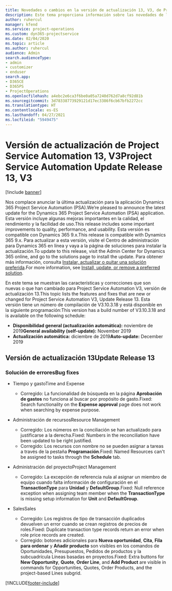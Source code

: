 ```yaml
---
title: Novedades o cambios en la versión de actualización 13, V3, de Project Service Automation
description: Este tema proporciona información sobre las novedades de la versión de actualización 13 de Project Service Automation, V3.
author: ruhercul
manager: kfend
ms.service: project-operations
ms.custom: dyn365-projectservice
ms.date: 02/04/2020
ms.topic: article
ms.author: ruhercul
audience: Admin
search.audienceType:
- admin
- customizer
- enduser
search.app:
- D365CE
- D365PS
- ProjectOperations
ms.openlocfilehash: a4ebc2e6ca3f6be0a05a7240d762d7a8cf92d81b
ms.sourcegitcommit: 3d78338773929121d17ec3386f6cb67bfb2272cc
ms.translationtype: HT
ms.contentlocale: es-ES
ms.lasthandoff: 04/27/2021
ms.locfileid: "5949475"
---
```

# <a name="project-service-automation-update-release-13-v3"></a><span data-ttu-id="0a9d3-103">Versión de actualización de Project Service Automation 13, V3</span><span class="sxs-lookup"><span data-stu-id="0a9d3-103">Project Service Automation Update Release 13, V3</span></span>

[!include [banner](../includes/psa-now-project-operations.md)]

<span data-ttu-id="0a9d3-104">Nos complace anunciar la última actualización para la aplicación Dynamics 365 Project Service Automation (PSA).</span><span class="sxs-lookup"><span data-stu-id="0a9d3-104">We’re pleased to announce the latest update for the Dynamics 365 Project Service Automation (PSA) application.</span></span> <span data-ttu-id="0a9d3-105">Esta versión incluye algunas mejoras importantes en la calidad, el rendimiento y la facilidad de uso.</span><span class="sxs-lookup"><span data-stu-id="0a9d3-105">This release includes some important improvements to quality, performance, and usability.</span></span> <span data-ttu-id="0a9d3-106">Esta versión es compatible con Dynamics 365 9.x.</span><span class="sxs-lookup"><span data-stu-id="0a9d3-106">This release is compatible with Dynamics 365 9.x.</span></span> <span data-ttu-id="0a9d3-107">Para actualizar a esta versión, visite el Centro de administración para Dynamics 365 en línea y vaya a la página de soluciones para instalar la actualización.</span><span class="sxs-lookup"><span data-stu-id="0a9d3-107">To update to this release, visit the Admin Center for Dynamics 365 online, and go to the solutions page to install the update.</span></span> <span data-ttu-id="0a9d3-108">Para obtener más información, consulta [Instalar, actualizar o quitar una solución preferida](/power-platform/admin/install-remove-preferred-solution).</span><span class="sxs-lookup"><span data-stu-id="0a9d3-108">For more information, see [Install, update, or remove a preferred solution](/power-platform/admin/install-remove-preferred-solution).</span></span>

<span data-ttu-id="0a9d3-109">En este tema se muestran las características y correcciones que son nuevas o que han cambiado para Project Service Automation V3, versión de actualización 13.</span><span class="sxs-lookup"><span data-stu-id="0a9d3-109">This topic lists the features and fixes that are new or changed for Project Service Automation V3, Update Release 13.</span></span> <span data-ttu-id="0a9d3-110">Esta versión tiene un número de compilación de V3.10.3.18 y está disponible en la siguiente programación:</span><span class="sxs-lookup"><span data-stu-id="0a9d3-110">This version has a build number of V3.10.3.18 and is available on the following schedule:</span></span>

- <span data-ttu-id="0a9d3-111">**Disponibilidad general (actualización automática):** noviembre de 2019</span><span class="sxs-lookup"><span data-stu-id="0a9d3-111">**General availability (self-update):** November 2019</span></span>
- <span data-ttu-id="0a9d3-112">**Actualización automática:** diciembre de 2019</span><span class="sxs-lookup"><span data-stu-id="0a9d3-112">**Auto-update:** December 2019</span></span>


## <a name="update-release-13"></a><span data-ttu-id="0a9d3-113">Versión de actualización 13</span><span class="sxs-lookup"><span data-stu-id="0a9d3-113">Update Release 13</span></span> 

### <a name="bug-fixes"></a><span data-ttu-id="0a9d3-114">Solución de errores</span><span class="sxs-lookup"><span data-stu-id="0a9d3-114">Bug fixes</span></span>

- <span data-ttu-id="0a9d3-115">Tiempo y gasto</span><span class="sxs-lookup"><span data-stu-id="0a9d3-115">Time and Expense</span></span>

     - <span data-ttu-id="0a9d3-116">Corregido: La funcionalidad de búsqueda en la página **Aprobación de gastos** no funciona al buscar por propósito de gasto.</span><span class="sxs-lookup"><span data-stu-id="0a9d3-116">Fixed: Search functionality on the **Expense approval** page does not work when searching by expense purpose.</span></span>

- <span data-ttu-id="0a9d3-117">Administración de recursos</span><span class="sxs-lookup"><span data-stu-id="0a9d3-117">Resource Management</span></span>

     - <span data-ttu-id="0a9d3-118">Corregido: Los números en la conciliación se han actualizado para justificarse a la derecha.</span><span class="sxs-lookup"><span data-stu-id="0a9d3-118">Fixed: Numbers in the reconciliation have been updated to be right justified.</span></span>
     - <span data-ttu-id="0a9d3-119">Corregido: Los recursos con nombre no se pueden asignar a tareas a través de la pestaña **Programación**.</span><span class="sxs-lookup"><span data-stu-id="0a9d3-119">Fixed: Named Resources can't be assigned to tasks through the **Schedule** tab.</span></span>

- <span data-ttu-id="0a9d3-120">Administración del proyecto</span><span class="sxs-lookup"><span data-stu-id="0a9d3-120">Project Management</span></span>

     - <span data-ttu-id="0a9d3-121">Corregido: La excepción de referencia nula al asignar un miembro de equipo cuando falta información de configuración en el **TransactionType** para **Unidad** y **DefaultGroup**.</span><span class="sxs-lookup"><span data-stu-id="0a9d3-121">Fixed: Null reference exception when assigning team member when the **TransactionType** is missing setup information for **Unit** and **DefaultGroup**.</span></span>

- <span data-ttu-id="0a9d3-122">Sales</span><span class="sxs-lookup"><span data-stu-id="0a9d3-122">Sales</span></span>

     - <span data-ttu-id="0a9d3-123">Corregido: Los registros de tipo de transacción duplicados devuelven un error cuando se crean registros de precios de roles.</span><span class="sxs-lookup"><span data-stu-id="0a9d3-123">Fixed: Duplicate transaction type records return an error when role price records are created.</span></span>
     - <span data-ttu-id="0a9d3-124">Corregido: botones adicionales para **Nueva oportunidad**, **Cita**, **Fila para ordenar** y **Añadir producto** son visibles en los comandos de Oportunidades, Presupuestos, Pedidos de productos y la subcuadrícula Líneas basadas en proyectos.</span><span class="sxs-lookup"><span data-stu-id="0a9d3-124">Fixed: Extra buttons for **New Opportunity**, **Quote**, **Order Line**, and **Add Product** are visible in commands for Opportunities, Quotes, Order Products, and the project-based Lines subgrid.</span></span>




[!INCLUDE[footer-include](../includes/footer-banner.md)]